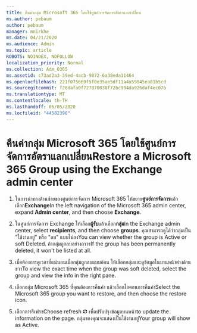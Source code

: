```yaml
---
title: คืนค่ากลุ่ม Microsoft 365 โดยใช้ศูนย์การจัดการอัตราแลกเปลี่ยน
ms.author: pebaum
author: pebaum
manager: mnirkhe
ms.date: 04/21/2020
ms.audience: Admin
ms.topic: article
ROBOTS: NOINDEX, NOFOLLOW
localization_priority: Normal
ms.collection: Adm_O365
ms.assetid: c73ad2a3-39ed-4acb-9872-6a38eda11464
ms.openlocfilehash: 221f075669f5f0e35ae5df11a4a59845ea81b5cd
ms.sourcegitcommit: f28dafa0f727870038f72bc904da926daf4ec07b
ms.translationtype: MT
ms.contentlocale: th-TH
ms.lasthandoff: 06/05/2020
ms.locfileid: "44582398"
---
```

# <a name="restore-a-microsoft-365-group-using-the-exchange-admin-center"></a><span data-ttu-id="6a912-102">คืนค่ากลุ่ม Microsoft 365 โดยใช้ศูนย์การจัดการอัตราแลกเปลี่ยน</span><span class="sxs-lookup"><span data-stu-id="6a912-102">Restore a Microsoft 365 Group using the Exchange admin center</span></span>

1. <span data-ttu-id="6a912-103">ในการนําทางด้านซ้ายของศูนย์การจัดการ Microsoft 365 ให้ขยาย**ศูนย์การจัดการ**แล้วเลือก**Exchange**</span><span class="sxs-lookup"><span data-stu-id="6a912-103">In the left navigation of the Microsoft 365 admin center, expand **Admin center**, and then choose **Exchange**.</span></span>
    
2. <span data-ttu-id="6a912-104">ในศูนย์การจัดการ Exchange ให้เลือก**ผู้รับ**แล้วเลือก**กลุ่ม**</span><span class="sxs-lookup"><span data-stu-id="6a912-104">In the Exchange admin center, select **recipients**, and then choose **groups**.</span></span> <span data-ttu-id="6a912-105">คุณสามารถดูได้ว่ากลุ่มเป็น "ใช้งานอยู่" หรือ "ลบ" แบบไม่ลง</span><span class="sxs-lookup"><span data-stu-id="6a912-105">You can view whether the group is Active or soft Deleted.</span></span> <span data-ttu-id="6a912-106">ถ้ากลุ่มถูกลบอย่างถาวร</span><span class="sxs-lookup"><span data-stu-id="6a912-106">If the group has been permanently deleted, it won't be listed at all.</span></span>
    
3. <span data-ttu-id="6a912-107">เมื่อต้องการดูเวลาที่แน่นอนเมื่อกลุ่มถูกลบแบบอ่อน ให้เลือกกลุ่มและดูข้อมูลในบานหน้าต่างด้านขวา</span><span class="sxs-lookup"><span data-stu-id="6a912-107">To view the exact time when the group was soft deleted, select the group and view the info in the right pane.</span></span>
    
4. <span data-ttu-id="6a912-108">เลือกกลุ่ม Microsoft 365 ที่คุณต้องการคืนค่า แล้วเลือกไอคอนการคืนค่า</span><span class="sxs-lookup"><span data-stu-id="6a912-108">Select the Microsoft 365 group you want to restore, and then choose the restore icon.</span></span>
    
5. <span data-ttu-id="6a912-109">เลือกการรีเฟรช</span><span class="sxs-lookup"><span data-stu-id="6a912-109">Choose refresh</span></span> ![ไอคอนรีเฟรช](media/6464df90-2a91-4c1f-92a6-9a38c7696ac3.gif) <span data-ttu-id="6a912-111">เพื่อปรับปรุงข้อมูลบนหน้า</span><span class="sxs-lookup"><span data-stu-id="6a912-111">to update the information on the page.</span></span> <span data-ttu-id="6a912-112">กลุ่มของคุณจะแสดงเป็นใช้งานอยู่</span><span class="sxs-lookup"><span data-stu-id="6a912-112">Your group will show as Active.</span></span> 
    

